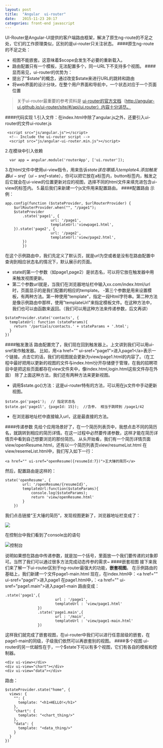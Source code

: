 ```yaml
---
layout: post
title:  "Angular  ui-router"
date:   2015-11-23 20:17
categories: front-end javascript
---
```

UI-Router是Angular-UI提供的客户端路由框架，解决了原生ng-route的不足之处，它们的工作原理类似，区别的是ui-router只关注状态。
####原生ng-route的不足之处：
- 视图不能嵌套。这意味着$scope会发生不必要的重新载入。
- 路由配置只有一个模板，无法配置多个，同一URL下不支持多个视图。
####显而易见，ui-router的优势为：
- 提出了"$state"的概念，通过改变\$state来进行URL的跳转和路由
- 将web界面的设计分块，在整个用户界面和导航中，一个状态对应于一个页面位置
> 关于ui-router最重要的参考资料是 [ui-router的官方文档](http://angular-ui.github.io/ui-router/site/#/api/ui.router)（http://angular-ui.github.io/ui-router/site/#/api/ui.router）内容十分详尽。

####代码实现
1.引入文件：在index.html中除了angular.js之外，还要引入ui-router的文件ui-router.js
```
 <script src="js/angular.js"></script>
  <!-- Include the ui-router script -->
  <script src="js/angular-ui-router.min.js"></script>
  ```
  2.在模块中引入依赖
```
  var app = angular.module('routerApp', ['ui.router']);
```
3.在html文件中使用ui-view指令，用来告诉$state该在哪插入template
4.添加触发器ui-sref（ui-sref=$state），你可以把它放在a标签内，button标签内，触发之后它就会在ui-view的位置更新对应的视图，选择不同的html文件来填充进包含ui-view的标签内。
5.最后我们来新建一个js文件用来配置路由。
####配置路由
示例：
```
app.config(function ($stateProvider, $urlRouterProvider) {
    $urlRouterProvider.when("", "/page1");
	$stateProvider
        .state('page1', {
                     url: '/page1',
                     templateUrl:'viewpage1.html',
    }).state('page2', {
                     url: '/page2',
                     templateUrl:'view/page2.html',
        })
        })
```
在这个示例路由中，我们先定义了默认页，就是url为空或者是没有在路由配置中查询到相应状态名的情况下，默认展示的页面。
- state的第一个参数（如page1,page2）是状态名，可以将它放在触发器中用来触发视图更新。
- 第二个参数url就是，当我们在浏览器地址栏中输入xx.com/index.html/url时，页面显示的是我们配置的相应的template。
-第三个参数是用来设置模板，有两种方法。第一种使用"template"，指定一段Html字符串。第二种方法是像示例路由中那样，使用"templateUrl"来指定模板文件。在这种方法中，我们也可以由函数来返回。（我们可以用这种方法来传递参数，后文再讲）
```
$stateProvider.state('contacts', {
  templateUrl: function (stateParams){
    return '/partials/contacts.' + stateParams + '.html';
  }
})
```
####触发激活
路由配置完了，我们现在回到触发器上。上文讲到我们可以用ui-sref来作触发器。
比如，用\<a href="" ui-sref="page1">进入page1\</a>表示一个链接。点击它的话，我们的视图就会更新为view/page1.html的内容了。（在工程中最好把用以更新的视图的文件与index.html分开存储便于管理，在我的招聘项目中是把这些页面都存在view文件夹中，像index.html,login.html这些文件存在外面）
除了上面这种方法，我们还有两种方法来更新视图。
- 调用$state.go()方法：这是ui-router特有的方法，可以用在js文件中手动更新视图。
```
$state.go('page1');  // 指定状态名
$state.go('page1l', {pageId: 15});  //含参， 相当于跳转到 /page1/42
```       
- 在浏览器地址栏中直接输入url，这是最直接的方法。

####传递参数
先给个应用场景好了，在一个简历列表页中，我想点击不同的简历名，就跳转到相应的简历详情。在这一过程中必然要传递参数，这样才能在简历详情页中看到自己想要浏览的那份简历。
从头开始看，我们有一个简历详情页面view/openResume.html，还有以一个简历列表页view/resumeList.html
在view/resemeList.html中，我们写入如下一行：
```
<a href="" ui-sref="openResume({resumeId:7})">王大锤的简历</a>
```
然后，配置路由是这样的：
```
state('openResume', {
        url: '/openResume/{resumeId}',
        templateUrl:function($stateParams){
            console.log($stateParams);
            return 'view/openResume.html'
        }
    })
```
我们点击链接“王大锤的简历”，发现视图更新了，浏览器地址栏变成了：

![](http://h.picphotos.baidu.com/album/s%3D1100%3Bq%3D90/sign=94456190d658ccbf1fbcb13b29e8874f/10dfa9ec8a136327454b0a11968fa0ec08fac76a.jpg)


在控制台中我们看到了console出的语句


![控制台](http://g.picphotos.baidu.com/album/s%3D1100%3Bq%3D90/sign=2efe6530750e0cf3a4f74afa3a76c96e/71cf3bc79f3df8dc6fac47b3ca11728b4710287b.jpg)


说明如果想在路由中传递参数，就是加一个括号，里面放一个我们要传递的对象即可。当然了我们可以通过很多方法完成动态传参的需求~
####嵌套视图
接下来我们来了解一下ui-router区别于ng-router最强大的功能，**嵌套视图**。
在示例路由的基础上，我们新建一个文件page1-main.html
现在，在index.html中：\<a href="" ui-sref="page1">进入page1</a>
在page1.html中，：\<a href="" ui-sref="page1.main">进入page1-main</a>
路由变成：
```
.state('page1',{
                       url : '/page1',
                       templateUrl : 'view/page1.html'
               })
               .state('page1.main',{
                       url : '/main',
                       templateUrl : 'view/page1-main.html'
               })
```
这样我们就完成了嵌套视图，在ui-router中我们可以进行任意层级的嵌套，在page1-main的同级，子级我们依然可以再嵌套别的视图。
####多个视图
ui-router的另一优越性在于，一个$state下可以有多个视图，它们有各自的模板和控制器。
```
<div ui-view></div>
<div ui-view="chart"></div> 
<div ui-view="data"></div>
```
路由：
```
$stateProvider.state("home", {
  views: {
    "": {
      template: "<h1>HELLO!</h1>"
    },
    "chart": {
      template: "<chart_thing/>"
    },
    "data": {
      template: "<data_thing/>"
    }
  }    
})
```